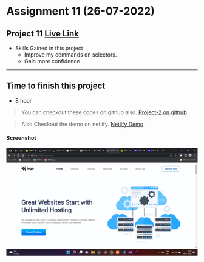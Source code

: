 # Assignment 11 (26-07-2022)

## Project 11 [Live Link](https://reyanshravi11.netlify.app)

-   Skills Gained in this project
    -   Improve my commands on selectors.
    -   Gain more confidence

---

## Time to finish this project

-   8 hour 

> You can checkout these codes on github also.
[Project-2 on github](https://github.com/reyanshravi/Project-11)

> Also Checkout the demo on netlify.
[Netlify Demo](https://reyansh-ravi-proj-11.netlify.app/)

#### Screenshot

![Desktop](./assets/reyansh-ravi-proj-11.png)